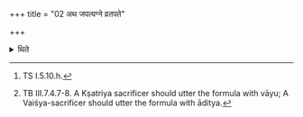+++
title = "02 अथ जपत्यग्ने व्रतपते"

+++

<details><summary>थिते</summary>

2. Then if he is a Brāhmaṇa, he mutters agne vratapate vrataṁ cariṣyāmi.[^1] if he is a Kṣatriya or a Vaiśya, he mutters vāyo vratapate āditya vratapate vratānāṁ vratapate vrataṁ cariṣyāmi[^2]  

[^1]: TS I.5.10.h.  

[^2]: TB III.7.4.7-8. A Kṣatriya sacrificer should utter the formula with vāyu; A Vaiśya-sacrificer should utter the formula with āditya.
</details>
